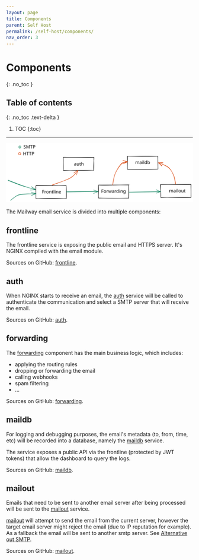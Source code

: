 ```yaml
---
layout: page
title: Components
parent: Self Host
permalink: /self-host/components/
nav_order: 3
---
```


# Components
{: .no_toc }

## Table of contents
{: .no_toc .text-delta }

1. TOC
{:toc}

---

![Components architecture overview](/assets/images/overview.svg)

The Mailway email service is divided into multiple components:

## frontline

The frontline service is exposing the public email and HTTPS server. It's NGINX compiled with the email module.

Sources on GitHub: [frontline].

## auth

When NGINX starts to receive an email, the [auth] service will be called to
authenticate the communication and select a SMTP server that will receive the email.

Sources on GitHub: [auth].

## forwarding

The [forwarding] component has the main business logic, which includes:
- applying the routing rules
- dropping or forwarding the email
- calling webhooks
- spam filtering
- ...

Sources on GitHub: [forwarding].

## maildb

For logging and debugging purposes, the email's metadata (to, from, time, etc)
will be recorded into a database, namely the [maildb] service.

The service exposes a public API via the frontline (protected by JWT tokens) that allow the dashboard to query the logs.

Sources on GitHub: [maildb].

## mailout

Emails that need to be sent to another email server after being processed
will be sent to the [mailout] service.

[mailout] will attempt to send the email from the current server,
however the target email server might reject the email (due to IP reputation for example).
As a fallback the email will be sent to another smtp server. See [Alternative out SMTP].

Sources on GitHub: [mailout].

[auth]: https://github.com/mailway-app/auth
[frontline]: https://github.com/mailway-app/frontline
[maildb]: https://github.com/mailway-app/maildb
[mailout]: https://github.com/mailway-app/mailout
[forwarding]: https://github.com/mailway-app/forwarding
[Alternative out SMTP]: /self-host/alt-out-smtp/
